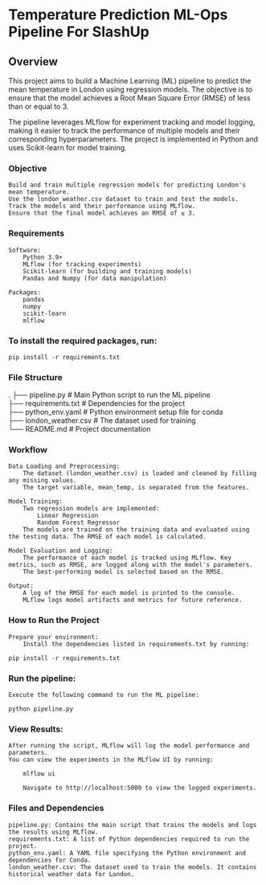 # Temperature Prediction ML-Ops Pipeline For SlashUp
## Overview

This project aims to build a Machine Learning (ML) pipeline to predict the mean temperature in London using regression models. The objective is to ensure that the model achieves a Root Mean Square Error (RMSE) of less than or equal to 3.

The pipeline leverages MLflow for experiment tracking and model logging, making it easier to track the performance of multiple models and their corresponding hyperparameters. The project is implemented in Python and uses Scikit-learn for model training.
### Objective

    Build and train multiple regression models for predicting London's mean temperature.
    Use the london_weather.csv dataset to train and test the models.
    Track the models and their performance using MLflow.
    Ensure that the final model achieves an RMSE of ≤ 3.

### Requirements

    Software:
        Python 3.9+
        MLflow (for tracking experiments)
        Scikit-learn (for building and training models)
        Pandas and Numpy (for data manipulation)

    Packages:
        pandas
        numpy
        scikit-learn
        mlflow
### To install the required packages, run:

```pip install -r requirements.txt```

### File Structure

.
├── pipeline.py                  # Main Python script to run the ML pipeline <br>
├── requirements.txt             # Dependencies for the project <br>
├── python_env.yaml              # Python environment setup file for conda <br>
├── london_weather.csv           # The dataset used for training <br>
└── README.md                    # Project documentation <br>

### Workflow

    Data Loading and Preprocessing:
        The dataset (london_weather.csv) is loaded and cleaned by filling any missing values.
        The target variable, mean_temp, is separated from the features.

    Model Training:
        Two regression models are implemented:
            Linear Regression
            Random Forest Regressor
        The models are trained on the training data and evaluated using the testing data. The RMSE of each model is calculated.

    Model Evaluation and Logging:
        The performance of each model is tracked using MLflow. Key metrics, such as RMSE, are logged along with the model's parameters.
        The best-performing model is selected based on the RMSE.

    Output:
        A log of the RMSE for each model is printed to the console.
        MLflow logs model artifacts and metrics for future reference.

### How to Run the Project

    Prepare your environment:
        Install the dependencies listed in requirements.txt by running:

    pip install -r requirements.txt

### Run the pipeline:

    Execute the following command to run the ML pipeline:

    python pipeline.py

### View Results:

    After running the script, MLflow will log the model performance and parameters.
    You can view the experiments in the MLflow UI by running:

        mlflow ui

        Navigate to http://localhost:5000 to view the logged experiments.

### Files and Dependencies

    pipeline.py: Contains the main script that trains the models and logs the results using MLflow.
    requirements.txt: A list of Python dependencies required to run the project.
    python_env.yaml: A YAML file specifying the Python environment and dependencies for Conda.
    london_weather.csv: The dataset used to train the models. It contains historical weather data for London.

